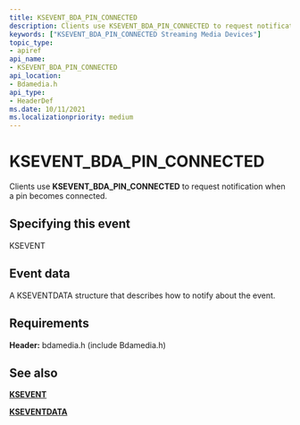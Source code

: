 ```yaml
---
title: KSEVENT_BDA_PIN_CONNECTED
description: Clients use KSEVENT_BDA_PIN_CONNECTED to request notification when a pin becomes connected.
keywords: ["KSEVENT_BDA_PIN_CONNECTED Streaming Media Devices"]
topic_type:
- apiref
api_name:
- KSEVENT_BDA_PIN_CONNECTED
api_location:
- Bdamedia.h
api_type:
- HeaderDef
ms.date: 10/11/2021
ms.localizationpriority: medium
---
```


# KSEVENT_BDA_PIN_CONNECTED

Clients use **KSEVENT_BDA_PIN_CONNECTED** to request notification when a pin becomes connected.

## Specifying this event

KSEVENT

## Event data

A KSEVENTDATA structure that describes how to notify about the event.

## Requirements

**Header:** bdamedia.h (include Bdamedia.h)

## See also

[**KSEVENT**](./ksevent-structure.md)

[**KSEVENTDATA**](/windows-hardware/drivers/ddi/ks/ns-ks-kseventdata)
